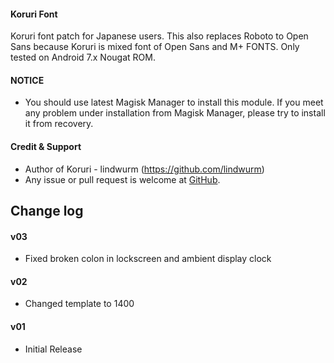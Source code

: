 #### Koruri Font

Koruri font patch for Japanese users.
This also replaces Roboto to Open Sans because Koruri is mixed font of Open Sans and M+ FONTS.
Only tested on Android 7.x Nougat ROM.

#### NOTICE

* You should use latest Magisk Manager to install this module. If you meet any problem under installation from Magisk Manager, please try to install it from recovery.

#### Credit & Support

* Author of Koruri - lindwurm (https://github.com/lindwurm)
* Any issue or pull request is welcome at [GitHub](https://github.com/Magisk-Modules-Repo/magisk-module-koruri-font).

## Change log

#### v03
* Fixed broken colon in lockscreen and ambient display clock

#### v02
* Changed template to 1400

#### v01
* Initial Release
